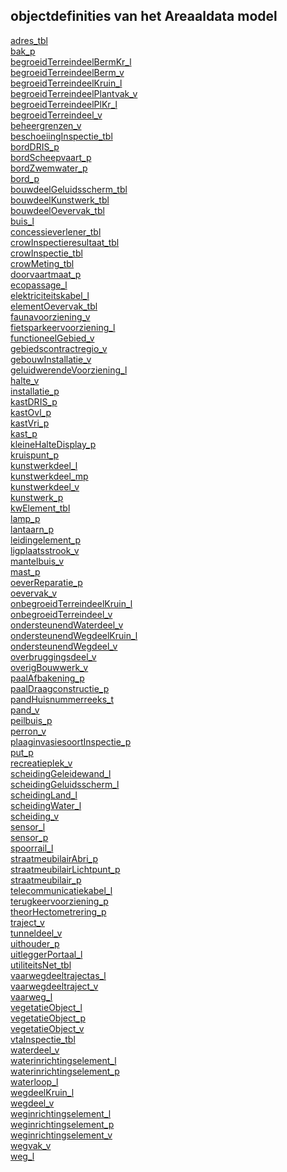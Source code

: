 ## objectdefinities van het Areaaldata model<br>

[adres_tbl](adres_tbl.html)<br>[bak_p](bak_p.html)<br>[begroeidTerreindeelBermKr_l](begroeidTerreindeelBermKr_l.html)<br>[begroeidTerreindeelBerm_v](begroeidTerreindeelBerm_v.html)<br>[begroeidTerreindeelKruin_l](begroeidTerreindeelKruin_l.html)<br>[begroeidTerreindeelPlantvak_v](begroeidTerreindeelPlantvak_v.html)<br>[begroeidTerreindeelPlKr_l](begroeidTerreindeelPlKr_l.html)<br>[begroeidTerreindeel_v](begroeidTerreindeel_v.html)<br>[beheergrenzen_v](beheergrenzen_v.html)<br>[beschoeiingInspectie_tbl](beschoeiingInspectie_tbl.html)<br>[bordDRIS_p](bordDRIS_p.html)<br>[bordScheepvaart_p](bordScheepvaart_p.html)<br>[bordZwemwater_p](bordZwemwater_p.html)<br>[bord_p](bord_p.html)<br>[bouwdeelGeluidsscherm_tbl](bouwdeelGeluidsscherm_tbl.html)<br>[bouwdeelKunstwerk_tbl](bouwdeelKunstwerk_tbl.html)<br>[bouwdeelOevervak_tbl](bouwdeelOevervak_tbl.html)<br>[buis_l](buis_l.html)<br>[concessieverlener_tbl](concessieverlener_tbl.html)<br>[crowInspectieresultaat_tbl](crowInspectieresultaat_tbl.html)<br>[crowInspectie_tbl](crowInspectie_tbl.html)<br>[crowMeting_tbl](crowMeting_tbl.html)<br>[doorvaartmaat_p](doorvaartmaat_p.html)<br>[ecopassage_l](ecopassage_l.html)<br>[elektriciteitskabel_l](elektriciteitskabel_l.html)<br>[elementOevervak_tbl](elementOevervak_tbl.html)<br>[faunavoorziening_v](faunavoorziening_v.html)<br>[fietsparkeervoorziening_l](fietsparkeervoorziening_l.html)<br>[functioneelGebied_v](functioneelGebied_v.html)<br>[gebiedscontractregio_v](gebiedscontractregio_v.html)<br>[gebouwInstallatie_v](gebouwInstallatie_v.html)<br>[geluidwerendeVoorziening_l](geluidwerendeVoorziening_l.html)<br>[halte_v](halte_v.html)<br>[installatie_p](installatie_p.html)<br>[kastDRIS_p](kastDRIS_p.html)<br>[kastOvl_p](kastOvl_p.html)<br>[kastVri_p](kastVri_p.html)<br>[kast_p](kast_p.html)<br>[kleineHalteDisplay_p](kleineHalteDisplay_p.html)<br>[kruispunt_p](kruispunt_p.html)<br>[kunstwerkdeel_l](kunstwerkdeel_l.html)<br>[kunstwerkdeel_mp](kunstwerkdeel_mp.html)<br>[kunstwerkdeel_v](kunstwerkdeel_v.html)<br>[kunstwerk_p](kunstwerk_p.html)<br>[kwElement_tbl](kwElement_tbl.html)<br>[lamp_p](lamp_p.html)<br>[lantaarn_p](lantaarn_p.html)<br>[leidingelement_p](leidingelement_p.html)<br>[ligplaatsstrook_v](ligplaatsstrook_v.html)<br>[mantelbuis_v](mantelbuis_v.html)<br>[mast_p](mast_p.html)<br>[oeverReparatie_p](oeverReparatie_p.html)<br>[oevervak_v](oevervak_v.html)<br>[onbegroeidTerreindeelKruin_l](onbegroeidTerreindeelKruin_l.html)<br>[onbegroeidTerreindeel_v](onbegroeidTerreindeel_v.html)<br>[ondersteunendWaterdeel_v](ondersteunendWaterdeel_v.html)<br>[ondersteunendWegdeelKruin_l](ondersteunendWegdeelKruin_l.html)<br>[ondersteunendWegdeel_v](ondersteunendWegdeel_v.html)<br>[overbruggingsdeel_v](overbruggingsdeel_v.html)<br>[overigBouwwerk_v](overigBouwwerk_v.html)<br>[paalAfbakening_p](paalAfbakening_p.html)<br>[paalDraagconstructie_p](paalDraagconstructie_p.html)<br>[pandHuisnummerreeks_t](pandHuisnummerreeks_t.html)<br>[pand_v](pand_v.html)<br>[peilbuis_p](peilbuis_p.html)<br>[perron_v](perron_v.html)<br>[plaaginvasiesoortInspectie_p](plaaginvasiesoortInspectie_p.html)<br>[put_p](put_p.html)<br>[recreatieplek_v](recreatieplek_v.html)<br>[scheidingGeleidewand_l](scheidingGeleidewand_l.html)<br>[scheidingGeluidsscherm_l](scheidingGeluidsscherm_l.html)<br>[scheidingLand_l](scheidingLand_l.html)<br>[scheidingWater_l](scheidingWater_l.html)<br>[scheiding_v](scheiding_v.html)<br>[sensor_l](sensor_l.html)<br>[sensor_p](sensor_p.html)<br>[spoorrail_l](spoorrail_l.html)<br>[straatmeubilairAbri_p](straatmeubilairAbri_p.html)<br>[straatmeubilairLichtpunt_p](straatmeubilairLichtpunt_p.html)<br>[straatmeubilair_p](straatmeubilair_p.html)<br>[telecommunicatiekabel_l](telecommunicatiekabel_l.html)<br>[terugkeervoorziening_p](terugkeervoorziening_p.html)<br>[theorHectometrering_p](theorHectometrering_p.html)<br>[traject_v](traject_v.html)<br>[tunneldeel_v](tunneldeel_v.html)<br>[uithouder_p](uithouder_p.html)<br>[uitleggerPortaal_l](uitleggerPortaal_l.html)<br>[utiliteitsNet_tbl](utiliteitsNet_tbl.html)<br>[vaarwegdeeltrajectas_l](vaarwegdeeltrajectas_l.html)<br>[vaarwegdeeltraject_v](vaarwegdeeltraject_v.html)<br>[vaarweg_l](vaarweg_l.html)<br>[vegetatieObject_l](vegetatieObject_l.html)<br>[vegetatieObject_p](vegetatieObject_p.html)<br>[vegetatieObject_v](vegetatieObject_v.html)<br>[vtaInspectie_tbl](vtaInspectie_tbl.html)<br>[waterdeel_v](waterdeel_v.html)<br>[waterinrichtingselement_l](waterinrichtingselement_l.html)<br>[waterinrichtingselement_p](waterinrichtingselement_p.html)<br>[waterloop_l](waterloop_l.html)<br>[wegdeelKruin_l](wegdeelKruin_l.html)<br>[wegdeel_v](wegdeel_v.html)<br>[weginrichtingselement_l](weginrichtingselement_l.html)<br>[weginrichtingselement_p](weginrichtingselement_p.html)<br>[weginrichtingselement_v](weginrichtingselement_v.html)<br>[wegvak_v](wegvak_v.html)<br>[weg_l](weg_l.html)<br>